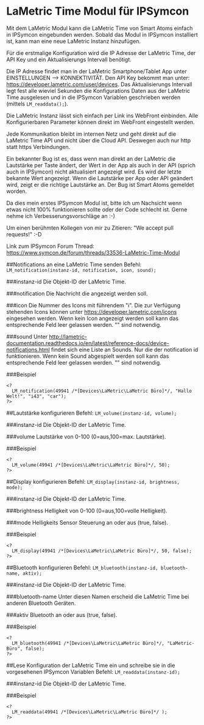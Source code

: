 # LaMetric Time Modul für IPSymcon

Mit dem LaMetric Modul kann die LaMetric Time von Smart Atoms einfach in IPSymcon eingebunden werden.
Sobald das Modul in IPSymcon installiert ist, kann man eine neue LaMetric Instanz hinzufügen.

Für die erstmalige Konfiguration wird die IP Adresse der LaMetric Time, der API Key und ein Aktualisierungs Intervall benötigt.

Die IP Adresse findet man in der LaMetric Smartphone/Tablet App unter EINSTELLUNGEN --> KONNEKTIVITÄT.
Den API Key bekommt man unter: https://developer.lametric.com/user/devices.
Das Aktualisierungs Intervall legt fest alle wieviel Sekunden die Konfigurations Daten aus der LaMetric Time ausgelesen und in die IPSymcon Variablen geschrieben werden (mittels `LM_readdata();`).

Die LaMetric Instanz lässt sich einfach per Link ins WebFront einbinden. Alle Konfigurierbaren Parameter können direkt im WebFront eingestellt werden.

Jede Kommunikation bleibt im internen Netz und geht direkt auf die LaMetric Time API und nicht über die Cloud API. Deswegen auch nur http statt https Verbindungen.

Ein bekannter Bug ist es, dass wenn man direkt an der LaMetric die Lautstärke per Taste ändert, der Wert in der App als auch in der API (sprich auch in IPSymcon) nicht aktualisiert angezeigt wird. Es wird der letzte bekannte Wert angezeigt. Wenn die Lautstärke per App oder API geändert wird, zeigt er die richtige Lautstärke an. Der Bug ist Smart Atoms gemeldet worden.

Da dies mein erstes IPSymcon Modul ist, bitte ich um Nachsicht wenn etwas nicht 100% funktionieren sollte oder der Code schlecht ist. Gerne nehme ich Verbesserungsvorschläge an :-)

Um einen berühmten Kollegen von mir zu Zitieren: "We accept pull requests!" :-D

Link zum IPSymcon Forum Thread: https://www.symcon.de/forum/threads/33536-LaMetric-Time-Modul

##Notifications an eine LaMetric Time senden
Befehl: `LM_notification(instanz-id, notification, icon, sound);`

###instanz-id
Die Objekt-ID der LaMetric Time.

###notification
Die Nachricht die angezeigt werden soll.

###icon
Die Nummer des Icons mit führendem "i".
Die zur Verfügung stehenden Icons können unter https://developer.lametric.com/icons eingesehen werden.
Wenn kein Icon angezeigt werden soll kann das entsprechende Feld leer gelassen werden. "" sind notwendig.

###sound
Unter http://lametric-documentation.readthedocs.io/en/latest/reference-docs/device-notifications.html findet sich eine Liste an Sounds. Nur die der notification id funktionieren.
Wenn kein Sound abgespielt werden soll kann das entsprechende Feld leer gelassen werden. "" sind notwendig.

###Beispiel
```
<?
  LM_notification(49941 /*[Devices\LaMetric\LaMetric Büro]*/, "Hallo Welt!", "i43", "car");
?>
```

##Lautstärke konfigurieren
Befehl: `LM_volume(instanz-id, volume);`

###instanz-id
Die Objekt-ID der LaMetric Time.

###volume
Lautstärke von 0-100 (0=aus,100=max. Lautstärke).

###Beispiel
```
<?
  LM_volume(49941 /*[Devices\LaMetric\LaMetric Büro]*/, 50);
?>
```


##Display konfigurieren
Befehl: `LM_display(instanz-id, brightness, mode);`

###instanz-id
Die Objekt-ID der LaMetric Time.

###brightness
Helligkeit von 0-100 (0=aus,100=volle Helligkeit).

###mode
Helligkeits Sensor Steuerung an oder aus (true, false).

###Beispiel
```
<?
  LM_display(49941 /*[Devices\LaMetric\LaMetric Büro]*/, 50, false);
?>
```

##Bluetooth konfigurieren
Befehl: `LM_bluetooth(instanz-id, bluetooth-name, aktiv);`

###instanz-id
Die Objekt-ID der LaMetric Time.

###bluetooth-name
Unter diesen Namen erscheid die LaMetric Time bei anderen Bluetooth Geräten.

###aktiv
Bluetooth an oder aus (true, false).

###Beispiel
```
<?
  LM_bluetooth(49941 /*[Devices\LaMetric\LaMetric Büro]*/, "LaMetric-Büro", false);
?>
```

##Lese Konfiguration der LaMetric Time ein und schreibe sie in die vorgesehenen IPSymcon Variablen
Befehl: `LM_readdata(instanz-id);`

###instanz-id
Die Objekt-ID der LaMetric Time.

###Beispiel
```
<?
  LM_readdata(49941 /*[Devices\LaMetric\LaMetric Büro]*/ );
?>
```
